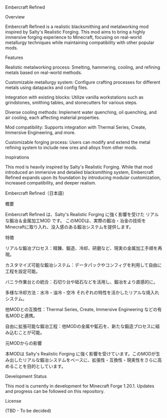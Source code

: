 Embercraft Refined

Overview

Embercraft Refined is a realistic blacksmithing and metalworking mod inspired by Salty's Realistic Forging. This mod aims to bring a highly immersive forging experience to Minecraft, focusing on real-world metallurgy techniques while maintaining compatibility with other popular mods.

Features

Realistic metalworking process: Smelting, hammering, cooling, and refining metals based on real-world methods.

Customizable metallurgy system: Configure crafting processes for different metals using datapacks and config files.

Integration with existing blocks: Utilize vanilla workstations such as grindstones, smithing tables, and stonecutters for various steps.

Diverse cooling methods: Implement water quenching, oil quenching, and air cooling, each affecting material properties.

Mod compatibility: Supports integration with Thermal Series, Create, Immersive Engineering, and more.

Customizable forging process: Users can modify and extend the metal refining system to include new ores and alloys from other mods.

Inspirations

This mod is heavily inspired by Salty's Realistic Forging. While that mod introduced an immersive and detailed blacksmithing system, Embercraft Refined expands upon its foundation by introducing modular customization, increased compatibility, and deeper realism.

Embercraft Refined（日本語）

概要

Embercraft Refined は、Salty's Realistic Forging に強く影響を受けた リアルな鍛冶＆金属加工MOD です。
このMODは、実際の鍛冶・冶金の技術をMinecraftに取り入れ、没入感のある鍛冶システムを提供します。

特徴

リアルな鍛冶プロセス：精錬、鍛造、冷却、研磨など、現実の金属加工手順を再現。

カスタマイズ可能な鍛冶システム：データパックやコンフィグを利用して自由に工程を設定可能。

バニラ作業台との統合：石切り台や砥石などを活用し、鍛冶をより直感的に。

多様な冷却方法：水冷・油冷・空冷 それぞれの特性を活かしたリアルな焼入れシステム。

他MODとの互換性：Thermal Series, Create, Immersive Engineering などの有名MODと連携。

自由に拡張可能な鍛冶工程：他MODの金属や鉱石を、新たな鍛造プロセスに組み込むことが可能。

元MODからの影響

本MODは Salty's Realistic Forging に強く影響を受けています。このMODが生み出したリアルな鍛冶システムをベースに、拡張性・互換性・現実性をさらに高めることを目的としています。

Development Status

This mod is currently in development for Minecraft Forge 1.20.1. Updates and progress can be followed on this repository.

License

(TBD - To be decided)

